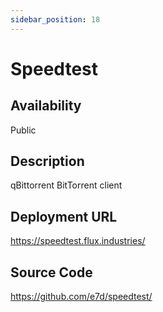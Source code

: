 ```yaml
---
sidebar_position: 18
---
```


# Speedtest

## Availability
Public

## Description
qBittorrent BitTorrent client

## Deployment URL
https://speedtest.flux.industries/

## Source Code
https://github.com/e7d/speedtest/